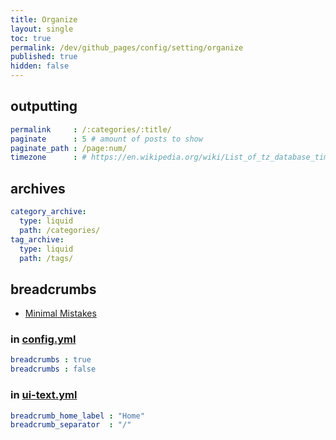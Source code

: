 ```yaml
---
title: Organize
layout: single
toc: true
permalink: /dev/github_pages/config/setting/organize
published: true
hidden: false
---
```


<head>
  <base target="_blank">
</head>



## outputting

```yml
permalink     : /:categories/:title/
paginate      : 5 # amount of posts to show
paginate_path : /page:num/
timezone      : # https://en.wikipedia.org/wiki/List_of_tz_database_time_zones
```



## archives

```yml
category_archive:
  type: liquid
  path: /categories/
tag_archive:
  type: liquid
  path: /tags/
```



## breadcrumbs
  
- [Minimal Mistakes](https://mmistakes.github.io/minimal-mistakes/docs/navigation/#breadcrumbs-beta)

### in [config.yml](/dev/github_pages#config)

```yml
breadcrumbs : true
breadcrumbs : false
```

### in [ui-text.yml](/dev/github_pages/start/structure)

```yml
breadcrumb_home_label : "Home"
breadcrumb_separator  : "/"
```
